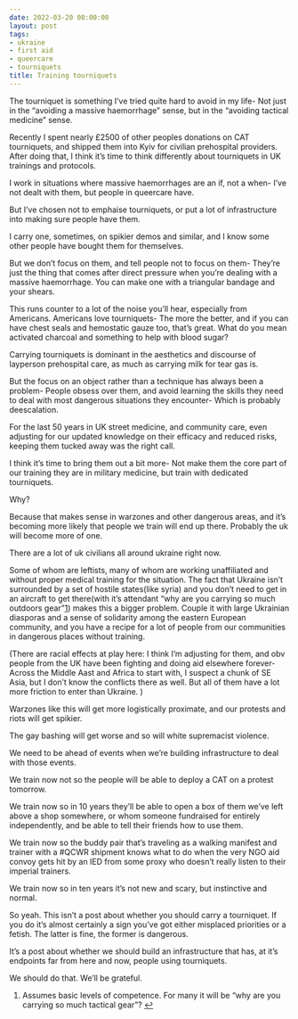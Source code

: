 ```yaml
---
date: 2022-03-20 00:00:00
layout: post
tags:
- ukraine
- first aid
- queercare
- tourniquets
title: Training tourniquets
---
```


The tourniquet is something I’ve tried quite hard to avoid in my life- Not just in the “avoiding a massive haemorrhage” sense, but in the “avoiding tactical medicine” sense.


Recently I spent nearly £2500 of other peoples donations on CAT tourniquets, and shipped them into Kyiv for civilian prehospital providers. After doing that, I think it’s time to think differently about tourniquets in UK trainings and protocols.


I work in situations where massive haemorrhages are an if, not a when- I’ve not dealt with them, but people in queercare have.


But I’ve chosen not to emphaise tourniquets, or put a lot of infrastructure into making sure people have them.


I carry one, sometimes, on spikier demos and similar, and I know some other people have bought them for themselves.


But we don’t focus on them, and tell people not to focus on them- They’re just the thing that comes after direct pressure when you’re dealing with a massive haemorrhage. You can make one with a triangular bandage and your shears.


This runs counter to a lot of the noise you’ll hear, especially from Americans. Americans love tourniquets- The more the better, and if you can have chest seals and hemostatic gauze too, that’s great. What do you mean activated charcoal and something to help with blood sugar?


Carrying tourniquets is dominant in the aesthetics and discourse of layperson prehospital care, as much as carrying milk for tear gas is.


But the focus on an object rather than a technique has always been a problem- People obsess over them, and avoid learning the skills they need to deal with most dangerous situations they encounter- Which is probably deescalation.


For the last 50 years in UK street medicine, and community care, even adjusting for our updated knowledge on their efficacy and reduced risks, keeping them tucked away was the right call.


I think it’s time to bring them out a bit more- Not make them the core part of our training they are in military medicine, but train with dedicated tourniquets.


Why?


Because that makes sense in warzones and other dangerous areas, and it’s becoming more likely that people we train will end up there. Probably the uk will become more of one.


There are a lot of uk civilians all around ukraine right now.


Some of whom are leftists, many of whom are working unaffiliated and without proper medical training for the situation. The fact that Ukraine isn’t surrounded by a set of hostile states(like syria) and you don’t need to get in an aircraft to get there(with it’s attendant “why are you carrying so much outdoors gear”[1](#fn:1)) makes this a bigger problem. Couple it with large Ukrainian diasporas and a sense of solidarity among the eastern European community, and you have a recipe for a lot of people from our communities in dangerous places without training.


(There are racial effects at play here: I think I’m adjusting for them, and obv people from the UK have been fighting and doing aid elsewhere forever- Across the Middle Aast and Africa to start with, I suspect a chunk of SE Asia, but I don’t know the conflicts there as well. But all of them have a lot more friction to enter than Ukraine. )


Warzones like this will get more logistically proximate, and our protests and riots will get spikier.


The gay bashing will get worse and so will white supremacist violence.


We need to be ahead of events when we’re building infrastructure to deal with those events.


We train now not so the people will be able to deploy a CAT on a protest tomorrow.


We train now so in 10 years they’ll be able to open a box of them we’ve left above a shop somewhere, or whom someone fundraised for entirely independently, and be able to tell their friends how to use them.


We train now so the buddy pair that’s traveling as a walking manifest and trainer with a #QCWR shipment knows what to do when the very NGO aid convoy gets hit by an IED from some proxy who doesn’t really listen to their imperial trainers.


We train now so in ten years it’s not new and scary, but instinctive and normal.


So yeah. This isn’t a post about whether you should carry a tourniquet. If you do it’s almost certainly a sign you’ve got either misplaced priorities or a fetish. The latter is fine, the former is dangerous.


It’s a post about whether we should build an infrastructure that has, at it’s endpoints far from here and now, people using tourniquets.


We should do that. We’ll be grateful.



1. Assumes basic levels of competence. For many it will be “why are you carrying so much tactical gear”? [↩](#fnref:1)



